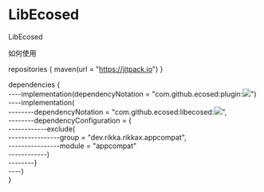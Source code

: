 # LibEcosed
LibEcosed

如何使用

repositories { 
    maven(url = "https://jitpack.io")
}

dependencies {  
----implementation(dependencyNotation = "com.github.ecosed:plugin:[![](https://jitpack.io/v/ecosed/plugin.svg)](https://jitpack.io/#ecosed/plugin)")  
----implementation(  
--------dependencyNotation = "com.github.ecosed:libecosed:[![](https://jitpack.io/v/ecosed/libecosed.svg)](https://jitpack.io/#ecosed/libecosed)",  
--------dependencyConfiguration = {  
------------exclude(  
----------------group = "dev.rikka.rikkax.appcompat",  
----------------module = "appcompat"  
------------)  
--------}  
----)  
}